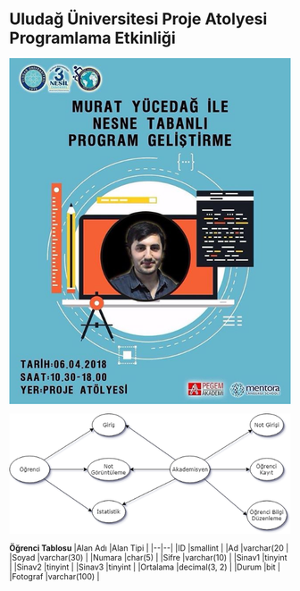# Uludağ Üniversitesi Proje Atolyesi Programlama Etkinliği

![Program Geliştirme Etkinliği](ProgramGeli%C5%9FtirmeEtkinli%C4%9Fi.jpg)

![Use Case Diagram](NotsisUseCaseDiagram.png)

**Öğrenci Tablosu**
|Alan Adı  |Alan Tipi  |
|--|--|
|ID  |smallint  |
|Ad  |varchar(20  |
|Soyad  |varchar(30)  |
|Numara  |char(5)  |
|Sifre  |varchar(10)  |
|Sinav1  |tinyint  |
|Sinav2  |tinyint  |
|Sinav3  |tinyint  |
|Ortalama  |decimal(3, 2)  |
|Durum  |bit  |
|Fotograf  |varchar(100)  |
